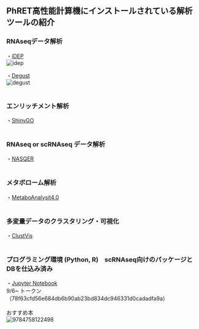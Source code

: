 ## PhRET高性能計算機にインストールされている解析ツールの紹介


### RNAseqデータ解析

・[iDEP](http://10.164.179.3/idep92/)<br>
![idep](https://user-images.githubusercontent.com/90075072/132150261-0ef8e414-3880-4699-9c4a-24c0c0ed9f36.jpg)


・[Degust](http://10.164.179.3:8001/)<br>
![degust](https://user-images.githubusercontent.com/90075072/132150510-0133e1fd-e6ce-469a-9341-d29e40c95a75.png)
<br>
<br>

### エンリッチメント解析
・[ShinyGO](http://10.164.179.3/go60/)
<br>
<br>

### RNAseq or scRNAseq データ解析
・[NASQER](http://10.164.179.3:8083/)
<br>
<br>

### メタボローム解析
・[MetaboAnalysit4.0](http://10.164.179.3:8080/MetaboAnalyst/faces/home.xhtml)
<br>
<br>

### 多変量データのクラスタリング・可視化
・[ClustVis](http://10.164.179.3:3737/)
<br>
<br>

### プログラミング環境 (Python, R)　scRNAseq向けのパッケージとDBを仕込み済み
・[Jupyter Notebook](http://10.164.179.3:8888/tree/PhRET) 　　　
<br>
9/6~ トークン（78f63cfd56e684db6b90ab23bd834dc946331d0cadadfa9a）
<br><br>
おすすめ本 <br>
![9784758122498](https://user-images.githubusercontent.com/90075072/132149791-47cfee35-9f1a-419f-a570-c9d66f1e233b.jpg)



